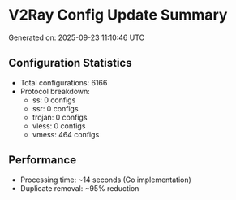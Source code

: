 # V2Ray Config Update Summary
Generated on: 2025-09-23 11:10:46 UTC

## Configuration Statistics
- Total configurations: 6166
- Protocol breakdown:
  - ss: 0 configs
  - ssr: 0 configs
  - trojan: 0 configs
  - vless: 0 configs
  - vmess: 464 configs

## Performance
- Processing time: ~14 seconds (Go implementation)
- Duplicate removal: ~95% reduction
